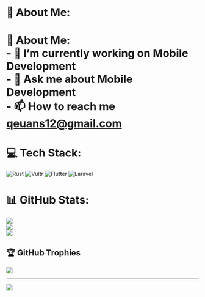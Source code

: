 # 💫 About Me:
# 💫 About Me:<br>- 🔭 I’m currently working on **Mobile Development**<br>- 💬 Ask me about **Mobile Development**<br>- 📫 How to reach me **qeuans12@gmail.com**


# 💻 Tech Stack:
![Rust](https://img.shields.io/badge/rust-%23000000.svg?style=for-the-badge&logo=rust&logoColor=white) ![Vultr](https://img.shields.io/badge/Vultr-007BFC.svg?style=for-the-badge&logo=vultr) ![Flutter](https://img.shields.io/badge/Flutter-%2302569B.svg?style=for-the-badge&logo=Flutter&logoColor=white) ![Laravel](https://img.shields.io/badge/laravel-%23FF2D20.svg?style=for-the-badge&logo=laravel&logoColor=white)
# 📊 GitHub Stats:
![](https://github-readme-stats.vercel.app/api?username=edbertjk&theme=dark&hide_border=false&include_all_commits=false&count_private=false)<br/>
![](https://github-readme-streak-stats.herokuapp.com/?user=edbertjk&theme=dark&hide_border=false)<br/>
![](https://github-readme-stats.vercel.app/api/top-langs/?username=edbertjk&theme=dark&hide_border=false&include_all_commits=false&count_private=false&layout=compact)

## 🏆 GitHub Trophies
![](https://github-profile-trophy.vercel.app/?username=edbertjk&theme=radical&no-frame=false&no-bg=false&margin-w=4)

---
[![](https://visitcount.itsvg.in/api?id=edbertjk&icon=0&color=0)](https://visitcount.itsvg.in)

<!-- Proudly created with GPRM ( https://gprm.itsvg.in ) -->
